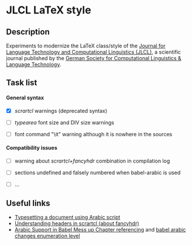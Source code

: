 # JLCL LaTeX style


## Description

Experiments to modernize the LaTeX class/style of the [Journal for Language Technology and Computational Linguistics (JLCL)](http://jlcl.org), a scientific journal published by the [German Society for Computational Linguistics & Language Technology](http://gscl.org).



## Task list


#### General syntax

- [x] *scrartcl* warnings (deprecated syntax)
- [ ] *typearea* font size and DIV size warnings
- [ ] font command "\it" warning although it is nowhere in the sources


#### Compatibility issues

- [ ] warning about *scrartcl+fancyhdr* combination in compilation log
- [ ] sections undefined and falsely numbered when babel-arabic is used
- [ ] ...



## Useful links

* [Typesetting a document using Arabic script](http://tex.stackexchange.com/questions/12347/typesetting-a-document-using-arabic-script)
* [Understanding headers in scrartcl (about fancyhdr)](http://tex.stackexchange.com/questions/283670/understanding-headers-in-scrartcl)
* [Arabic Support in Babel Mess up Chapter referencing](http://tex.stackexchange.com/questions/238225/arabic-support-in-babel-mess-up-chapter-referencing) and [babel arabic changes enumeration level](http://tex.stackexchange.com/questions/141832/babel-arabic-changes-enumeration-level)

